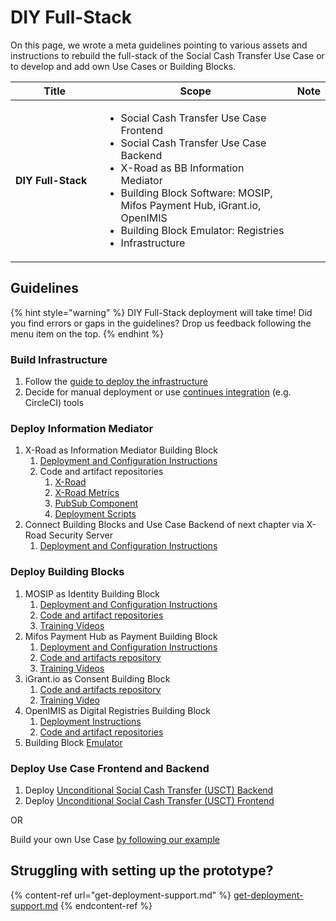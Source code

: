 # DIY Full-Stack

On this page, we wrote a meta guidelines pointing to various assets and instructions to rebuild the full-stack of the Social Cash Transfer Use Case or to develop and add own Use Cases or Building Blocks.

<table><thead><tr><th width="171.33333333333331">Title</th><th width="386">Scope</th><th>Note</th></tr></thead><tbody><tr><td><strong>DIY Full-Stack</strong></td><td><ul><li>Social Cash Transfer Use Case Frontend</li><li>Social Cash Transfer Use Case Backend</li><li>X-Road as BB Information Mediator</li><li>Building Block Software: MOSIP, Mifos Payment Hub, iGrant.io, OpenIMIS</li><li>Building Block Emulator: Registries</li><li>Infrastructure</li></ul></td><td></td></tr></tbody></table>

## Guidelines

{% hint style="warning" %}
DIY Full-Stack deployment will take time! Did you find errors or gaps in the guidelines? Drop us feedback following the menu item on the top.
{% endhint %}

### Build Infrastructure

1. Follow the [guide to deploy the infrastructure](https://github.com/GovStackWorkingGroup/sandbox-infra/blob/main/docs/1-main.md)
2. Decide for manual deployment or use [continues integration](broken-reference) (e.g. CircleCI) tools

### Deploy Information Mediator

1. X-Road as Information Mediator Building Block
   1. [Deployment and Configuration Instructions](https://github.com/nortal/GovStack-IM-BB-SandBox-Deployment)
   2. Code and artifact repositories
      1. [X-Road](https://github.com/nortal/GovStack-IM-BB-X-Road)
      2. [X-Road Metrics](https://github.com/nortal/GovStack-IM-BB-X-Road-Metrics)
      3. [PubSub Component](https://github.com/nortal/GovStack-IM-BB-PubSub-Component)
      4. [Deployment Scripts](https://github.com/nortal/GovStack-IM-BB-SandBox-Deployment)
2. Connect Building Blocks and Use Case Backend of next chapter via X-Road Security Server
   1. [Deployment and Configuration Instructions](https://docs.x-road.global/Manuals/ug-ss\_x-road\_6\_security\_server\_user\_guide.html#table-of-contents)

### Deploy Building Blocks

1. MOSIP as Identity Building Block
   1. [Deployment and Configuration Instructions](https://govstack-global.atlassian.net/wiki/spaces/GH/pages/387055625/Updated+Deployment+Guide)
   2. [Code and artifact repositories](https://govstack-global.atlassian.net/wiki/spaces/GH/pages/377946151/Source+code+repository)
   3. [Training Videos](https://govstack-global.atlassian.net/wiki/spaces/GH/pages/376438809/ID+BB+Training)
2. Mifos Payment Hub as Payment Building Block
   1. [Deployment and Configuration Instructions](https://govstack-global.atlassian.net/wiki/spaces/GH/pages/473661463/Hosting+Documentation+Configuration+Manuals.)
   2. [Code and artifacts repository](https://mifos.gitbook.io/docs/payment-hub-ee/overview/source-code-repositories)
   3. [Training Videos](https://govstack-global.atlassian.net/wiki/spaces/GH/pages/346161235/Training#Training-Deck%3A)
3. iGrant.io as Consent Building Block
   1. [Code and artifacts repository](https://github.com/decentralised-dataexchange/bb-consent-docs/wiki)
   2. [Training Video](https://youtu.be/UAiFvciYM34)
4. OpenIMIS as Digital Registries Building Block
   1. [Deployment Instructions](https://openimis.atlassian.net/wiki/spaces/OP/pages/589463708/Generic+Implementation+Starter+Kit)
   2. [Code and artifact repositories](https://github.com/GovStackWorkingGroup/sandbox-bb-digital-registries/tree/main/digital-registries/open-imis)
5. Building Block [Emulator ](../../explore-stack/building-blocks/emulators.md)

### Deploy Use Case Frontend and Backend

1. Deploy [Unconditional Social Cash Transfer (USCT) Backend](https://github.com/GovStackWorkingGroup/sandbox-usecase-usct-backend/blob/main/docs/main.md)
2. Deploy [Unconditional Social Cash Transfer (USCT) Frontend](https://github.com/GovStackWorkingGroup/sandbox-usecase-usct-frontend)

OR

Build your own Use Case [by following our example](../best-practice-example-design-of-the-sandbox-building-permit-use-case/)

## Struggling with setting up the prototype?

{% content-ref url="get-deployment-support.md" %}
[get-deployment-support.md](get-deployment-support.md)
{% endcontent-ref %}


